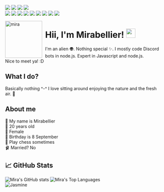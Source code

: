 ![](https://img.shields.io/discord/684084513403699314?color=E6E6FA&label=Jasmine%20Headquaters&logo=Discord&logoColor=E6E6FA&style=plastic)
![](https://img.shields.io/github/sponsors/MiraBellierr?color=DDA0DD&label=Patreon&logo=Patreon&logoColor=DDA0DD&style=plastic)
![](https://img.shields.io/github/followers/MiraBellierr?color=EE82EE&label=Followers&logo=Github&logoColor=EE82EE&style=plastic)
![](https://img.shields.io/github/stars/MiraBellierr/Jasmine?color=DA70D6&label=Stars&logo=Github&logoColor=DA70D6&style=plastic)<br>
![](https://img.shields.io/badge/OS-Linux-informational?style=plastic&logo=linux&logoColor=DDA0DD&color=FF00FF)
![](https://img.shields.io/badge/Shell-Bash-informational?style=plastic&logo=gnu-bash&logoColor=DDA0DD&color=FF00FF)
![](https://img.shields.io/badge/Tools-Visual%20Studio%20Code-informational?style=plastic&logo=visual-studio-code&logoColor=DDA0DD&color=BA55D3)
![](https://img.shields.io/badge/Tools-SQlite3-informational?style=plastic&logo=sqlite&logoColor=DDA0DD&color=8A2BE2)
![](https://img.shields.io/badge/Code-JavaScript-informational?style=plastic&logo=javascript&logoColor=DDA0DD&color=9370DB)
![](https://img.shields.io/badge/Code-C++-informational?style=plastic&logo=c%2B%2B&logoColor=DDA0DD&color=9400D3)
![](https://img.shields.io/badge/Code-C-informational?style=plastic&logo=c&logoColor=DDA0DD&color=9932CC)
![](https://img.shields.io/badge/Code-Java-informational?style=plastic&logo=java&logoColor=DDA0DD&color=8A2BE2)
![](https://img.shields.io/badge/Cloud-Vultr-informational?style=plastic&logo=vultr&logoColor=DDA0DD&color=8B008B)

<img width="120" height="120" align="left" style="float: left; margin: 0 10px 0 0;" alt="mira" src="https://www.jasminebot.xyz/mira.jpg">

# Hii, I'm Mirabellier! <img src="https://raw.githubusercontent.com/MartinHeinz/MartinHeinz/master/wave.gif" width="30px">
I'm an alien 👽. Nothing special ✨. I mostly code Discord bots in node.js. Expert in Javascript and node.js.<br>Nice to meet ya! :D
## What I do?
Basically nothing ^-^ I love sitting around enjoying the nature and the fresh air. 🌳

## About me
🌿 My name is Mirabellier<br>
🍂 20 years old<br>
🌼 Female<br>
🍓 Birthday is 8 September<br>
🧩 Play chess sometimes<br>
🩰 Married? No


## &#x1f4c8; GitHub Stats
![Mira's GitHub stats](https://github-readme-stats.vercel.app/api?username=MiraBellierr&title_color=ffffff&text_color=c9cacc&icon_color=2bbc8a&bg_color=1d1f21)
![Mira's Top Languages](https://github-readme-stats.vercel.app/api/top-langs/?username=MiraBellierr&title_color=ffffff&text_color=c9cacc&icon_color=2bbc8a&bg_color=1d1f21&langs_count=5)<br>
![Jasmine](https://github-readme-stats.vercel.app/api/pin/?username=MiraBellierr&repo=Jasmine&title_color=ffffff&text_color=c9cacc&icon_color=2bbc8a&bg_color=1d1f21)
